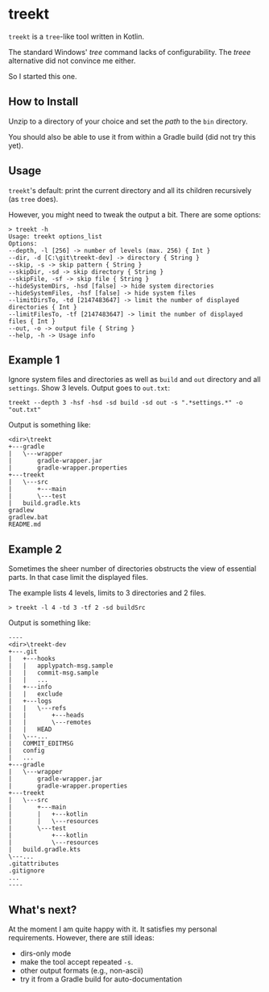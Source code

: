 # treekt

`treekt` is a `tree`-like tool written in Kotlin.

The standard Windows' _tree_ command lacks of configurability.
The _treee_ alternative did not convince me either.

So I started this one.

## How to Install

Unzip to a directory of your choice and set the _path_ to the `bin` directory.

You should also be able to use it from within a Gradle build (did not try this yet).

## Usage

`treekt`'s default: print the current directory and all its children recursively (as `tree` does).

However, you might need to tweak the output a bit.
There are some options:

    > treekt -h
    Usage: treekt options_list
    Options:
    --depth, -l [256] -> number of levels (max. 256) { Int }
    --dir, -d [C:\git\treekt-dev] -> directory { String }
    --skip, -s -> skip pattern { String }
    --skipDir, -sd -> skip directory { String }
    --skipFile, -sf -> skip file { String }
    --hideSystemDirs, -hsd [false] -> hide system directories
    --hideSystemFiles, -hsf [false] -> hide system files
    --limitDirsTo, -td [2147483647] -> limit the number of displayed directories { Int }
    --limitFilesTo, -tf [2147483647] -> limit the number of displayed files { Int }
    --out, -o -> output file { String }
    --help, -h -> Usage info

## Example 1

Ignore system files and directories as well as `build` and `out` directory and all `settings`.
Show 3 levels.
Output goes to `out.txt`:

    treekt --depth 3 -hsf -hsd -sd build -sd out -s ".*settings.*" -o "out.txt" 

Output is something like:

    <dir>\treekt
    +---gradle
    |   \---wrapper
    |       gradle-wrapper.jar
    |       gradle-wrapper.properties
    +---treekt
    |   \---src
    |       +---main
    |       \---test
    |   build.gradle.kts
    gradlew
    gradlew.bat
    README.md

## Example 2

Sometimes the sheer number of directories obstructs the view of essential parts.
In that case limit the displayed files.

The example lists 4 levels, limits to 3 directories and 2 files.

    > treekt -l 4 -td 3 -tf 2 -sd buildSrc 

Output is something like:

    ----
    <dir>\treekt-dev
    +---.git
    |   +---hooks
    |   |   applypatch-msg.sample
    |   |   commit-msg.sample
    |   |   ...
    |   +---info
    |   |   exclude
    |   +---logs
    |   |   \---refs
    |   |       +---heads
    |   |       \---remotes
    |   |   HEAD
    |   \---...
    |   COMMIT_EDITMSG
    |   config
    |   ...
    +---gradle
    |   \---wrapper
    |       gradle-wrapper.jar
    |       gradle-wrapper.properties
    +---treekt
    |   \---src
    |       +---main
    |       |   +---kotlin
    |       |   \---resources
    |       \---test
    |           +---kotlin
    |           \---resources
    |   build.gradle.kts
    \---...
    .gitattributes
    .gitignore
    ...
    ----

## What's next?

At the moment I am quite happy with it.
It satisfies my personal requirements.
However, there are still ideas:

- dirs-only mode
- make the tool accept repeated `-s`.
- other output formats (e.g., non-ascii)
- try it from a Gradle build for auto-documentation
